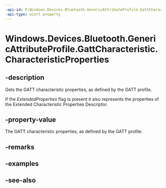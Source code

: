 ```yaml
---
-api-id: P:Windows.Devices.Bluetooth.GenericAttributeProfile.GattCharacteristic.CharacteristicProperties
-api-type: winrt property
---
```


<!-- Property syntax
public Windows.Devices.Bluetooth.GenericAttributeProfile.GattCharacteristicProperties CharacteristicProperties { get; }
-->

# Windows.Devices.Bluetooth.GenericAttributeProfile.GattCharacteristic.CharacteristicProperties

## -description
Gets the GATT characteristic properties, as defined by the GATT profile.

If the *ExtendedProperties* flag is present it also represents the properties of the Extended Characteristic Properties Descriptor.

## -property-value
The GATT characteristic properties, as defined by the GATT profile.

## -remarks

## -examples

## -see-also
